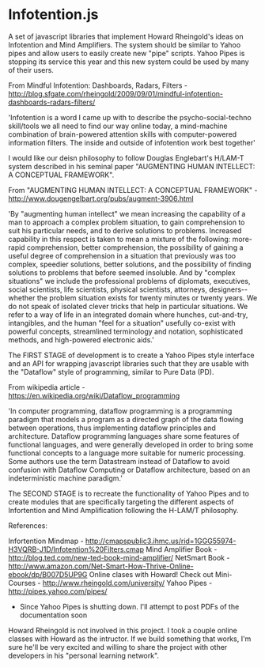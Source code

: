 # Infotention.js
A set of javascript libraries that implement Howard Rheingold's ideas on Infotention and Mind Amplifiers. The system should be similar to Yahoo pipes and allow users to easily create new "pipe" scripts. Yahoo Pipes is stopping its service this year and this new system could be used by many of their users. 

From Mindful Infotention: Dashboards, Radars, Filters - http://blog.sfgate.com/rheingold/2009/09/01/mindful-infotention-dashboards-radars-filters/

'Infotention is a word I came up with to describe the psycho-social-techno skill/tools we all need to find our way online today, a mind-machine combination of brain-powered attention skills with computer-powered information filters. The inside and outside of infotention work best together'

I would like our deisn philosophy to follow Douglas Englebart's H/LAM-T system described in his seminal paper "AUGMENTING HUMAN INTELLECT: A CONCEPTUAL FRAMEWORK".

From "AUGMENTING HUMAN INTELLECT: A CONCEPTUAL FRAMEWORK" - http://www.dougengelbart.org/pubs/augment-3906.html

'By "augmenting human intellect" we mean increasing the capability of a man to approach a complex problem situation, to gain comprehension to suit his particular needs, and to derive solutions to problems. Increased capability in this respect is taken to mean a mixture of the following: more-rapid comprehension, better comprehension, the possibility of gaining a useful degree of comprehension in a situation that previously was too complex, speedier solutions, better solutions, and the possibility of finding solutions to problems that before seemed insoluble. And by "complex situations" we include the professional problems of diplomats, executives, social scientists, life scientists, physical scientists, attorneys, designers--whether the problem situation exists for twenty minutes or twenty years. We do not speak of isolated clever tricks that help in particular situations. We refer to a way of life in an integrated domain where hunches, cut-and-try, intangibles, and the human "feel for a situation" usefully co-exist with powerful concepts, streamlined terminology and notation, sophisticated methods, and high-powered electronic aids.'

The FIRST STAGE of development is to create a Yahoo Pipes style interface and an API for wrapping javascript libraries such that they are usable with the "Dataflow" style of programming, similar to Pure Data (PD).

From wikipedia article - https://en.wikipedia.org/wiki/Dataflow_programming

'In computer programming, dataflow programming is a programming paradigm that models a program as a directed graph of the data flowing between operations, thus implementing dataflow principles and architecture. Dataflow programming languages share some features of functional languages, and were generally developed in order to bring some functional concepts to a language more suitable for numeric processing. Some authors use the term Datastream instead of Dataflow to avoid confusion with Dataflow Computing or Dataflow architecture, based on an indeterministic machine paradigm.'

The SECOND STAGE is to recreate the functionality of Yahoo Pipes and to create modules that are specifically targeting the different aspects of Infortention and Mind Amplification following the H-LAM/T philosophy.

References:

Infortention Mindmap - http://cmapspublic3.ihmc.us/rid=1GGG55974-H3VQRB-J1D/Infotention%20Filters.cmap
Mind Amplifier Book - http://blog.ted.com/new-ted-book-mind-amplifier/
NetSmart Book - http://www.amazon.com/Net-Smart-How-Thrive-Online-ebook/dp/B007D5UP9G
Online clases with Howard! Check out Mini-Courses - http://www.rheingold.com/university/
Yahoo Pipes - http://pipes.yahoo.com/pipes/
* Since Yahoo Pipes is shutting down. I'll attempt to post PDFs of the documentation soon

Howard Rheingold is not involved in this project. I took a couple online classes with Howard as the intructor. If we build something that works, I'm sure he'll be very excited and willing to share the project with other developers in his "personal learning network".
